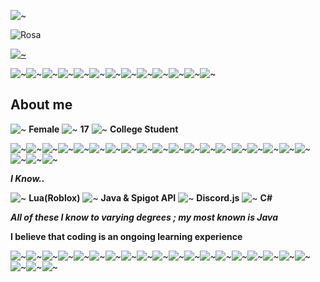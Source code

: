 

![~](https://media.discordapp.net/attachments/595326600904572948/1063711327882850314/computersmall.png)



![Rosa](https://github-stats-alpha.vercel.app/api?username=rosapetals&cc=FFD4CD&tc=fff&ic=fff&bc=000)

[![~](https://streak-stats.demolab.com/?user=Rosapetals&theme=dracula)](https://git.io/streak-stats)

![~](https://media.discordapp.net/attachments/595326600904572948/1063711857606672504/computersmall.png)![~](https://media.discordapp.net/attachments/595326600904572948/1063711857606672504/computersmall.png)![~](https://media.discordapp.net/attachments/595326600904572948/1063711857606672504/computersmall.png)![~](https://media.discordapp.net/attachments/595326600904572948/1063711857606672504/computersmall.png)![~](https://media.discordapp.net/attachments/595326600904572948/1063711857606672504/computersmall.png)![~](https://media.discordapp.net/attachments/595326600904572948/1063711857606672504/computersmall.png)![~](https://media.discordapp.net/attachments/595326600904572948/1063711857606672504/computersmall.png)![~](https://media.discordapp.net/attachments/595326600904572948/1063711857606672504/computersmall.png)![~](https://media.discordapp.net/attachments/595326600904572948/1063711857606672504/computersmall.png)![~](https://media.discordapp.net/attachments/595326600904572948/1063711857606672504/computersmall.png)![~](https://media.discordapp.net/attachments/595326600904572948/1063711857606672504/computersmall.png)![~](https://media.discordapp.net/attachments/595326600904572948/1063711857606672504/computersmall.png)![~](https://media.discordapp.net/attachments/595326600904572948/1063711857606672504/computersmall.png)

## About me
![~](https://media.discordapp.net/attachments/595326600904572948/1063711857606672504/computersmall.png) **Female**
![~](https://media.discordapp.net/attachments/595326600904572948/1063711857606672504/computersmall.png) **17**
![~](https://media.discordapp.net/attachments/595326600904572948/1063711857606672504/computersmall.png) **College Student**

![~](https://media.discordapp.net/attachments/595326600904572948/1063711857606672504/computersmall.png)![~](https://media.discordapp.net/attachments/595326600904572948/1063711857606672504/computersmall.png)![~](https://media.discordapp.net/attachments/595326600904572948/1063711857606672504/computersmall.png)![~](https://media.discordapp.net/attachments/595326600904572948/1063711857606672504/computersmall.png)![~](https://media.discordapp.net/attachments/595326600904572948/1063711857606672504/computersmall.png)![~](https://media.discordapp.net/attachments/595326600904572948/1063711857606672504/computersmall.png)![~](https://media.discordapp.net/attachments/595326600904572948/1063711857606672504/computersmall.png)![~](https://media.discordapp.net/attachments/595326600904572948/1063711857606672504/computersmall.png)![~](https://media.discordapp.net/attachments/595326600904572948/1063711857606672504/computersmall.png)![~](https://media.discordapp.net/attachments/595326600904572948/1063711857606672504/computersmall.png)![~](https://media.discordapp.net/attachments/595326600904572948/1063711857606672504/computersmall.png)![~](https://media.discordapp.net/attachments/595326600904572948/1063711857606672504/computersmall.png)![~](https://media.discordapp.net/attachments/595326600904572948/1063711857606672504/computersmall.png)![~](https://media.discordapp.net/attachments/595326600904572948/1063711857606672504/computersmall.png)![~](https://media.discordapp.net/attachments/595326600904572948/1063711857606672504/computersmall.png)![~](https://media.discordapp.net/attachments/595326600904572948/1063711857606672504/computersmall.png)![~](https://media.discordapp.net/attachments/595326600904572948/1063711857606672504/computersmall.png)![~](https://media.discordapp.net/attachments/595326600904572948/1063711857606672504/computersmall.png)![~](https://media.discordapp.net/attachments/595326600904572948/1063711857606672504/computersmall.png)![~](https://media.discordapp.net/attachments/595326600904572948/1063711857606672504/computersmall.png)![~](https://media.discordapp.net/attachments/595326600904572948/1063711857606672504/computersmall.png)![~](https://media.discordapp.net/attachments/595326600904572948/1063711857606672504/computersmall.png)

***I Know..*** 

![~](https://media.discordapp.net/attachments/595326600904572948/1063711857606672504/computersmall.png) **Lua(Roblox)**
![~](https://media.discordapp.net/attachments/595326600904572948/1063711857606672504/computersmall.png) **Java & Spigot API**
![~](https://media.discordapp.net/attachments/595326600904572948/1063711857606672504/computersmall.png) **Discord.js**
![~](https://media.discordapp.net/attachments/595326600904572948/1063711857606672504/computersmall.png) **C#**

***All of these I know to varying degrees ; my most known is Java***

**I believe that coding is an ongoing learning experience**

![~](https://media.discordapp.net/attachments/595326600904572948/1063711857606672504/computersmall.png)![~](https://media.discordapp.net/attachments/595326600904572948/1063711857606672504/computersmall.png)![~](https://media.discordapp.net/attachments/595326600904572948/1063711857606672504/computersmall.png)![~](https://media.discordapp.net/attachments/595326600904572948/1063711857606672504/computersmall.png)![~](https://media.discordapp.net/attachments/595326600904572948/1063711857606672504/computersmall.png)![~](https://media.discordapp.net/attachments/595326600904572948/1063711857606672504/computersmall.png)![~](https://media.discordapp.net/attachments/595326600904572948/1063711857606672504/computersmall.png)![~](https://media.discordapp.net/attachments/595326600904572948/1063711857606672504/computersmall.png)![~](https://media.discordapp.net/attachments/595326600904572948/1063711857606672504/computersmall.png)![~](https://media.discordapp.net/attachments/595326600904572948/1063711857606672504/computersmall.png)![~](https://media.discordapp.net/attachments/595326600904572948/1063711857606672504/computersmall.png)![~](https://media.discordapp.net/attachments/595326600904572948/1063711857606672504/computersmall.png)![~](https://media.discordapp.net/attachments/595326600904572948/1063711857606672504/computersmall.png)![~](https://media.discordapp.net/attachments/595326600904572948/1063711857606672504/computersmall.png)![~](https://media.discordapp.net/attachments/595326600904572948/1063711857606672504/computersmall.png)![~](https://media.discordapp.net/attachments/595326600904572948/1063711857606672504/computersmall.png)![~](https://media.discordapp.net/attachments/595326600904572948/1063711857606672504/computersmall.png)![~](https://media.discordapp.net/attachments/595326600904572948/1063711857606672504/computersmall.png)![~](https://media.discordapp.net/attachments/595326600904572948/1063711857606672504/computersmall.png)![~](https://media.discordapp.net/attachments/595326600904572948/1063711857606672504/computersmall.png)![~](https://media.discordapp.net/attachments/595326600904572948/1063711857606672504/computersmall.png)![~](https://media.discordapp.net/attachments/595326600904572948/1063711857606672504/computersmall.png)



